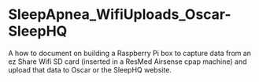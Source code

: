 # SleepApnea_WifiUploads_Oscar-SleepHQ
A how to document on building a Raspberry Pi box to capture data from an ez Share Wifi SD card (inserted in a ResMed Airsense cpap machine) and upload that data to Oscar or the SleepHQ website.
